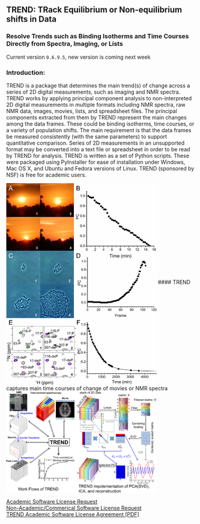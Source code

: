 ## TREND: TRack Equilibrium or Non-equilibrium shifts in Data
### Resolve Trends such as Binding Isotherms and Time Courses Directly from Spectra, Imaging, or Lists
Current version `0.6.9.5`, new version is coming next week  
### Introduction:
TREND is a package that determines the main trend(s) of change across a series of 2D digital measurements, such as imaging and NMR spectra. TREND works by applying principal component analysis to non-interpreted 2D digital measurements in multiple formats including NMR spectra, raw NMR data, images, movies, lists, and spreadsheet files. The principal components extracted from them by TREND represent the main changes among the data frames. These could be binding isotherms, time courses, or a variety of population shifts. The main requirement is that the data frames be measured consistently (with the same parameters) to support quantitative comparison. Series of 2D measurements in an unsupported format may be converted into a text file or spreadsheet in order to be read by TREND for analysis. TREND is written as a set of Python scripts. These were packaged using PyInstaller for ease of installation under Windows, Mac OS X, and Ubuntu and Fedora versions of Linux. TREND (sponsored by NSF) is free for academic users.  

<img src="./png/Intro_kinetics.jpg" width="400" alt="main time course" align="middle">   
#### TREND captures main time courses of change of movies or NMR spectra  
<img src="./png/Intro_png1.png" width="400" alt="workflow" align="middle">  


[Academic Software License Request](http://biochem.missouri.edu/trend/academic_request.php)  
[Non-Academic/Commerical Software License Request](http://biochem.missouri.edu/trend/commerical_request.php)  
[TREND Academic Software License Agreement [PDF]](http://biochem.missouri.edu/trend/docs/TREND_LicenseAgreement.pdf)  
